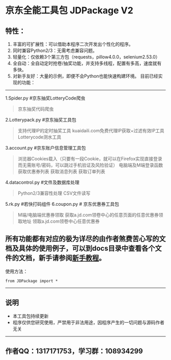 ﻿京东全能工具包 JDPackage V2
===================

特性：
---

 1. 丰富的可扩展性：可以借助本程序二次开发出个性化的程序。
 2. 同时兼容Python2/3：无需考虑兼容问题。
 3. 轻量化：仅依赖3个第三方包（requests，pillow4.0.0，selenium2.53.0）
 4. 全自动：全自动定时抢卷/抽奖功能，并支持多线程，配置有多高，速度就有多快。
 5. 对新手友好：大量的示例，即便不会Python也能快速构建环境。
目前已经实现的功能：
----------

 1.Spider.py #京东抽奖LotteryCode爬虫
 

> 京东抽奖代码爬虫

 2.Lotterypack.py #京东抽奖工具包
 

> 支持代理IP的定时抽奖工具
kuaidaili.com免费代理IP获取+过滤有效IP工具
Lotterycode测水工具

 3.account.py #京东账户信息管理工具包
 

> 浏览器Cookies载入（只要有一段Cookie，就可以在Firefox实现直接登录而无需账号/密码，可以跳过手机验证及风险验证）
电脑端及M端登录函数
获取优惠券列表
获取消息列表
获取订单列表

 4.datacontrol.py #文件及数据库处理
> Python2/3兼容性处理
CSV文件读写

 5.rk.py #若快打码组件
 6.coupon.py # 京东优惠券工具包
 > M端/电脑端优惠券领取
 获取a.jd.com领卷中心的任意页面的任意优惠券领取地址
 领取a.jd.com领卷中心任意优惠券

所有功能都有对应的极为详尽的由作者煞费苦心写的文档及具体的使用例子，可以到docs目录中查看各个文件的文档，新手请参阅[新手教程][1]。
---------------------------------------------------------------------------------
使用方法：

    from JDPackage import *

----------

说明
--
 - 本工具包持续更新
 - 程序仅供您研究使用，严禁用于非法用途，因程序产生的一切问题与源码作者无关



----------

作者QQ：1317171753，学习群：108934299
---------------


  [1]: https://github.com/HiddenStrawberry/JDPackage/blob/master/%E6%96%B0%E6%89%8B%E6%95%99%E7%A8%8B.md
